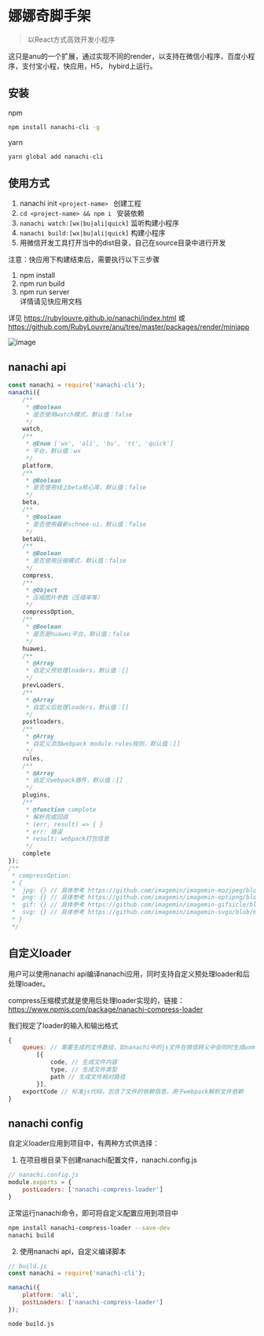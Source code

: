 # 娜娜奇脚手架

> 以React方式高效开发小程序

这只是anu的一个扩展，通过实现不同的render，以支持在微信小程序，百度小程序，支付宝小程，快应用，H5， hybird上运行。

## 安装

npm
```sh
npm install nanachi-cli -g
```

yarn
```sh
yarn global add nanachi-cli
```

## 使用方式
1. nanachi init `<project-name> ` 创建工程<br />
2. `cd <project-name> && npm i ` 安装依赖<br />
3. `nanachi watch:[wx|bu|ali|quick]` 监听构建小程序<br />
4. `nanachi build:[wx|bu|ali|quick]` 构建小程序<br />
5. 用微信开发工具打开当中的dist目录，自己在source目录中进行开发<br />

注意：快应用下构建结束后，需要执行以下三步骤
1. npm install <br />
2. npm run build <br />
3. npm run server <br />
详情请见快应用文档

详见 https://rubylouvre.github.io/nanachi/index.html 或  https://github.com/RubyLouvre/anu/tree/master/packages/render/miniapp

![image](https://user-images.githubusercontent.com/190846/45038189-53f44a80-b093-11e8-9ecb-a4080f21b262.png)

## nanachi api
```javascript
const nanachi = require('nanachi-cli');
nanachi({
    /**
     * @Boolean
     * 是否使用watch模式，默认值：false
     */
    watch,
    /**
     * @Enum ['wx', 'ali', 'bu', 'tt', 'quick']
     * 平台，默认值：wx
     */
    platform,
    /**
     * @Boolean
     * 是否使用线上beta核心库，默认值：false
     */
    beta,
    /**
     * @Boolean
     * 是否使用最新schnee-ui，默认值：false
     */
    betaUi,
    /**
     * @Boolean
     * 是否使用压缩模式，默认值：false
     */
    compress,
    /**
     * @Object
     * 压缩图片参数（压缩率等）
     */
    compressOption,
    /**
     * @Boolean
     * 是否是huawei平台，默认值：false
     */
    huawei,
    /**
     * @Array
     * 自定义预处理loaders，默认值：[]
     */
    prevLoaders,
    /**
     * @Array
     * 自定义后处理loaders，默认值：[]
     */
    postloaders,
    /**
     * @Array
     * 自定义添加webpack module.rules规则，默认值：[]
     */
    rules,
    /**
     * @Array
     * 自定义webpack插件，默认值：[]
     */
    plugins,
    /**
     * @function complete
     * 解析完成回调
     * (err, result) => { }
     * err: 错误
     * result: webpack打包信息
     */ 
    complete
});
/**
 * compressOption:
 * {
 *  jpg: {} // 具体参考 https://github.com/imagemin/imagemin-mozjpeg/blob/master/readme.md
 *  png: {} // 具体参考 https://github.com/imagemin/imagemin-optipng/blob/master/readme.md
 *  gif: {} // 具体参考 https://github.com/imagemin/imagemin-gifsicle/blob/master/readme.md
 *  svg: {} // 具体参考 https://github.com/imagemin/imagemin-svgo/blob/master/readme.md
 * }
 */
```

## 自定义loader

用户可以使用nanachi api编译nanachi应用，同时支持自定义预处理loader和后处理loader。

compress压缩模式就是使用后处理loader实现的，链接：https://www.npmjs.com/package/nanachi-compress-loader

我们规定了loader的输入和输出格式

```javascript
{
    queues: // 需要生成的文件数组，如nanachi中的js文件在微信转义中会同时生成wxml和js文件还有可能生成json文件
        [{
            code, // 生成文件内容
            type, // 生成文件类型
            path // 生成文件相对路径
        }],
    exportCode // 标准js代码，包含了文件的依赖信息，用于webpack解析文件依赖
}
```

## nanachi config

自定义loader应用到项目中，有两种方式供选择：

1. 在项目根目录下创建nanachi配置文件，nanachi.config.js
```javascript
// nanachi.config.js
module.exports = {
    postLoaders: ['nanachi-compress-loader']
}
```
正常运行nanachi命令，即可将自定义配置应用到项目中
```sh
npm install nanachi-compress-loader --save-dev
nanachi build
```

2. 使用nanachi api，自定义编译脚本
```javascript
// build.js
const nanachi = require('nanachi-cli');

nanachi({
    platform: 'ali',
    postLoaders: ['nanachi-compress-loader']
});
```
```sh
node build.js
```
